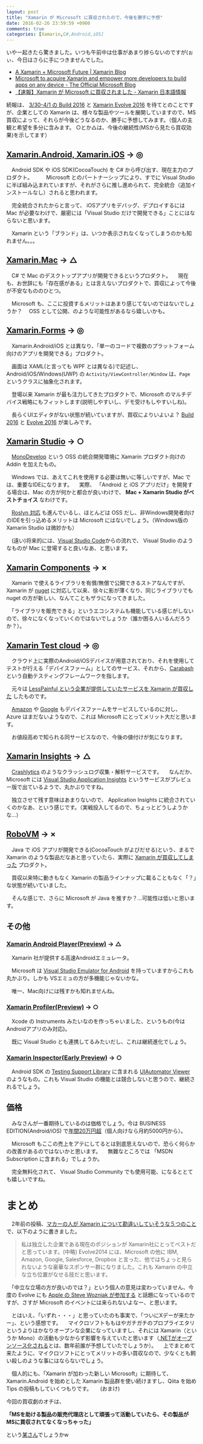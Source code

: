 ```yaml
---
layout: post
title: "Xamarin が Microsoft に買収されたので、今後を勝手に予想"
date: 2016-02-26 23:59:59 +0900
comments: true
categories: [Xamarin,C#,Android,iOS]
---
```


いやー起きたら驚きました。いつも午前中は仕事があまり捗らないのですが(ぉぃ、今日はさらに手につきませんでした。
<!--more-->

* [A Xamarin + Microsoft Future | Xamarin Blog](https://blog.xamarin.com/a-xamarin-microsoft-future/)
* [Microsoft to acquire Xamarin and empower more developers to build apps on any device - The Official Microsoft Blog](http://blogs.microsoft.com/blog/2016/02/24/microsoft-to-acquire-xamarin-and-empower-more-developers-to-build-apps-on-any-device/)
* [【速報】Xamarin が Microsoft に買収されました - Xamarin 日本語情報](http://ytabuchi.hatenablog.com/entry/2016/02/25/084553)

続報は、 [3/30-4/1 の Build 2016](http://build.microsoft.com/) と [Xamarin Evolve 2016](https://evolve.xamarin.com/) を待てとのことですが、企業としての Xamarin は、様々な製品やツールを展開していますので、MS買収によって、それらが今後どうなるのか、勝手に予想してみます。（個人の主観と希望を多分に含みます。 ○とか△は、今後の継続性(MSから見たら買収効果)を示してます）

## [Xamarin.Android, Xamarin.iOS](https://xamarin.com/platform) → ◎

　Android SDK や iOS SDK(CocoaTouch) を C# から呼び出す、現在主力のプロダクト。
　
　Microsoft とのパートナーシップにより、すでに Visual Studio に半ば組み込まれていますが、それがさらに推し進められて、完全統合（追加インストールなし）されると思われます。

　完全統合されたからと言って、 iOSアプリをデバッグ、デプロイするには Mac が必要なわけで、厳密には「Visual Studio だけで開発できる」ことにはならないと思います。

　Xamarin という「ブランド」は、いつか表示されなくなってしまうのかも知れません。。。


## [Xamarin.Mac](https://xamarin.com/platform#desktop) → △

　C# で Mac のデスクトップアプリが開発できるというプロダクト。
　現在も、お世辞にも「存在感がある」とは言えないプロダクトで、買収によって今後が不安なもののひとつ。

　Microsoft も、ここに投資するメリットはあまり感じてないのではないでしょうか？
　OSS として公開、のような可能性があるなら嬉しいかも。


## [Xamarin.Forms](https://xamarin.com/forms) → ◎

　Xamarin.Android/iOS とは異なり、「単一のコードで複数のプラットフォーム向けのアプリを開発できる」プロダクト。

　画面は XAML(と言っても WPF とは異なる)で記述し、Android/iOS/Windows(UWP) の ``Activity/ViewController/Window`` は、``Page`` というクラスに抽象化されます。

　登場以来 Xamarin が最も注力してきたプロダクトで、Microsoft のマルチデバイス戦略にもフィットします(説明しやすいし、デモ受けもしやすいしね)。

　長らくUIエディタがない状態が続いていますが、買収によりいよいよ？ [Build 2016](https://build.microsoft.com/) と [Evolve 2016](https://evolve.xamarin.com/) が楽しみです。


## [Xamarin Studio](https://xamarin.com/studio) → ○

　[MonoDevelop](http://www.monodevelop.com/) という OSS の統合開発環境に Xamarin プロダクト向けの Addin を加えたもの。

　Windows では、あえてこれを使用する必要は無いに等しいですが、Mac では、重要なIDEになります。
　実際、 「Android と iOS アプリだけ」を開発する場合は、Mac の方が何かと都合が良いわけで、 **Mac + Xamarin Studio がベストチョイス** なわけです。

　[Roslyn 対応](https://developer.xamarin.com/releases/studio/xamarin.studio_6.0/xamarin.studio_6.0/) も進んでいるし、ほとんどは OSS だし、非Windows開発者向けのIDEを引っ込めるメリットは Microsoft にはないでしょう。（Windows版の Xamarin Studio は微妙かも）

　(遠い)将来的には、[Visual Studio Code](https://www.visualstudio.com/ja-jp/products/code-vs.aspx)からの流れで、 Visual Studio のようなものが Mac に登場すると良いなあ、と思います。

## [Xamarin Components](https://components.xamarin.com/) → ×

　Xamarin で使えるライブラリを有償/無償で公開できるストアなんですが、Xamarin が [nuget](http://www.atmarkit.co.jp/fdotnet/chushin/nuget_01/nuget_01_01.html) に対応して以来、徐々に影が薄くなり、同じライブラリでも nuget の方が新しい、なんてこともザラになってきました。

　「ライブラリを販売できる」というエコシステムも機能している感じがしないので、徐々になくなっていくのではないでしょうか（誰か困る人いるんだろうか？）。

## [Xamarin Test cloud](https://xamarin.com/test-cloud) → ◎

　クラウド上に実際のAndroid/iOSデバイスが用意されており、それを使用してテストが行える「デバイスファーム」としてのサービス、それから、[Carabash](https://developer.xamarin.com/guides/testcloud/calabash/introduction-to-calabash/) という自動テスティングフレームワークを指します。

　元々は [LessPainful という企業が提供していたサービスを Xamarin が買収した](http://techcrunch.com/2013/04/16/xamarin-launches-test-cloud-automated-mobile-ui-testing-platform-acquires-mobile-test-company-lesspainful/) したものです。

　[Amazon](https://aws.amazon.com/jp/device-farm/) や [Google](https://developers.google.com/cloud-test-lab/) もデバイスファームをサービスしているのに対し、 Azure はまだないようなので、これは Microsoft にとってメリット大だと思います。

　お値段高めで知られる同サービスなので、今後の値付けが気になります。
　
## [Xamarin Insights](https://xamarin.com/insights) → △

　[Crashlytics](https://try.crashlytics.com/) のようなクラッシュログ収集・解析サービスです。
　なんだか、 Microsoft には [Visual Studio Application Insights](https://azure.microsoft.com/ja-jp/services/application-insights/) というサービスがプレビュー版で出ているようで、丸かぶりですね。

　独立させて残す意味はあまりないので、 Application Insights に統合されていくのかなあ、という感じです。（実戦投入してるので、ちょっとどうしようかな…）

## [RoboVM](https://robovm.com/) → ×

　Java で iOS アプリが開発できる(CocoaTouch がよびだせる)という、まるで Xamarin のような製品だなあと思っていたら、実際に [Xamarin が買収してしまった](https://xamarin.com/pr/xamarin-acquires-robovm) プロダクト。

　買収以来特に動きもなく Xamarin の製品ラインナップに載ることもなく「？」な状態が続いていました。

　そんな感じで、さらに Microsoft が Java を推すか？…可能性は低いと思います。

## その他

### [Xamarin Android Player(Preview)](https://developer.xamarin.com/guides/android/getting_started/installation/android-player/) → △

　Xamarin 社が提供する高速Androidエミュレータ。

　Microsoft は [Visual Studio Emulator for Android](https://www.visualstudio.com/ja-jp/features/msft-android-emulator-vs.aspx) を持っていますからこれも丸かぶり。しかも VSエミュの方が多機能じゃないかな。

 　唯一、Mac向けには残すかも知れませんね。

### [Xamarin Profiler(Preview)](https://xamarin.com/profiler) → ○

　Xcode の Instruments みたいなのを作っちゃいました、というもの(今は Androidアプリのみ対応)。

　既に Visual Studio とも連携してるみたいだし、これは継続進化でしょう。

### [Xamarin Inspector(Early Preview)](https://developer.xamarin.com/guides/cross-platform/inspector/) → ○

　Android SDK の [Testing Support Library](http://developer.android.com/intl/ja/tools/testing-support-library/index.html) に含まれる [UIAutomator Viewer](https://www.youtube.com/watch?v=uA54T6R8nhs) のようなもの。これも Visual Studio の機能とは競合しないと思うので、継続されるでしょう。

## 価格

　みなさんが一番期待しているのは価格でしょう。今は BUSINESS EDITION(Android/iOS) で[年間20万円超](https://store.xamarin.com/)（個人向けなら月約5000円から）。

　Microsoft もここの売上をアテにしてるとは到底思えないので、恐らく何らかの改善があるのではないかと思います。
　無難なところでは 「MSDN Subscription に含まれる」でしょうか。

　完全無料化されて、 Visual Studio Community でも使用可能、になるととても嬉しいですね。

# まとめ

　2年前の投稿、[マカーの人が Xamarin について勘違いしていそうな５つのこと](http://qiita.com/amay077/items/2e86b44e5f274a34b2e9) で、以下のように書きました。

> 私は独立した企業である現在のポジションが Xamarin社にとってベストだと思っています。(中略) Evolve2014 には、Microsoft の他に IBM, Amazon, Google, Salesforce, Dropbox と言った、他ではちょっと見られないような豪華なスポンサー群になりました。これも Xamarin の中立な立ち位置がなせる技だと思います。

　「中立な立場の方が良いのでは？」という個人の意見は変わっていません、今度の Evolve にも [Apple の Steve Wozniak が参加する](https://blog.xamarin.com/join-apple-co-founder-steve-wozniak-at-xamarin-evolve-2016/) と話題になっているのですが、さすが Microsoft のイベントには来られないよなー、と思います。

　とはいえ、「いずれ・・・」と思っていたのも事実で、「ついにXデーが来たかー」、という感想です。
　マイクロソフトももはやガチガチのプロプライエタリというよりはかなりオープンな企業になっていますし、それには Xamarin（というか Mono）の活動も少なからず影響を与えていたと思います（[.NETがオープンソース化される](https://msdn.microsoft.com/ja-jp/library/dn878908(v=vs.110).aspx)とは、数年前誰が予想していたでしょうか）。
　上でまとめて来たように、マイクロソフトにとってメリットの多い買収なので、少なくとも飼い殺しのような事にはならないでしょう。

　個人的にも、「Xamarin が加わった新しい Microsoft」に期待して、Xamarin.Android を始めとした Xamarin 製品群を使い続けますし、Qiita を始め Tips の投稿もしていくつもりです。
　
(おまけ)

今回の買収劇のオチは、

**「MSを助ける製品の販売代理店として頑張って活動していたら、その製品がMSに買収されてなくなっちゃった」**

という[某さん](https://twitter.com/ytabuchi/status/702634391957217280)でしょうかw
　